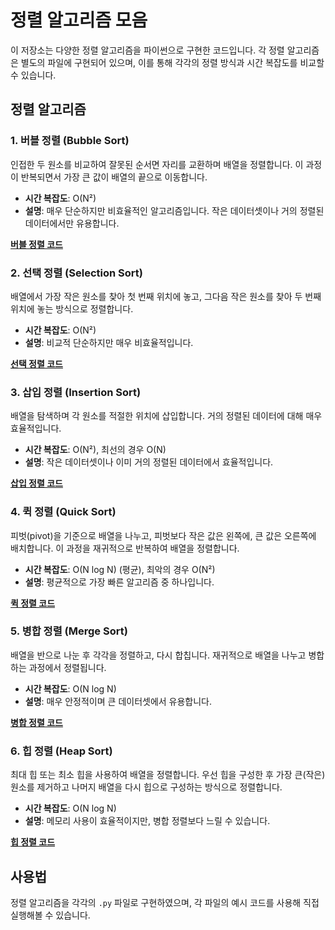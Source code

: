 
    
# 정렬 알고리즘 모음

이 저장소는 다양한 정렬 알고리즘을 파이썬으로 구현한 코드입니다. 각 정렬 알고리즘은 별도의 파일에 구현되어 있으며, 이를 통해 각각의 정렬 방식과 시간 복잡도를 비교할 수 있습니다.

## 정렬 알고리즘

### 1. 버블 정렬 (Bubble Sort)
인접한 두 원소를 비교하여 잘못된 순서면 자리를 교환하며 배열을 정렬합니다. 이 과정이 반복되면서 가장 큰 값이 배열의 끝으로 이동합니다.

- **시간 복잡도**: O(N²)
- **설명**: 매우 단순하지만 비효율적인 알고리즘입니다. 작은 데이터셋이나 거의 정렬된 데이터에서만 유용합니다.

**[버블 정렬 코드](bubble_sort.py)**

### 2. 선택 정렬 (Selection Sort)
배열에서 가장 작은 원소를 찾아 첫 번째 위치에 놓고, 그다음 작은 원소를 찾아 두 번째 위치에 놓는 방식으로 정렬합니다.

- **시간 복잡도**: O(N²)
- **설명**: 비교적 단순하지만 매우 비효율적입니다.

**[선택 정렬 코드](selection_sort.py)**

### 3. 삽입 정렬 (Insertion Sort)
배열을 탐색하며 각 원소를 적절한 위치에 삽입합니다. 거의 정렬된 데이터에 대해 매우 효율적입니다.

- **시간 복잡도**: O(N²), 최선의 경우 O(N)
- **설명**: 작은 데이터셋이나 이미 거의 정렬된 데이터에서 효율적입니다.

**[삽입 정렬 코드](insertion_sort.py)**

### 4. 퀵 정렬 (Quick Sort)
피벗(pivot)을 기준으로 배열을 나누고, 피벗보다 작은 값은 왼쪽에, 큰 값은 오른쪽에 배치합니다. 이 과정을 재귀적으로 반복하여 배열을 정렬합니다.

- **시간 복잡도**: O(N log N) (평균), 최악의 경우 O(N²)
- **설명**: 평균적으로 가장 빠른 알고리즘 중 하나입니다.

**[퀵 정렬 코드](quick_sort.py)**

### 5. 병합 정렬 (Merge Sort)
배열을 반으로 나눈 후 각각을 정렬하고, 다시 합칩니다. 재귀적으로 배열을 나누고 병합하는 과정에서 정렬됩니다.

- **시간 복잡도**: O(N log N)
- **설명**: 매우 안정적이며 큰 데이터셋에서 유용합니다.

**[병합 정렬 코드](merge_sort.py)**

### 6. 힙 정렬 (Heap Sort)
최대 힙 또는 최소 힙을 사용하여 배열을 정렬합니다. 우선 힙을 구성한 후 가장 큰(작은) 원소를 제거하고 나머지 배열을 다시 힙으로 구성하는 방식으로 정렬합니다.

- **시간 복잡도**: O(N log N)
- **설명**: 메모리 사용이 효율적이지만, 병합 정렬보다 느릴 수 있습니다.

**[힙 정렬 코드](heap_sort.py)**

## 사용법

정렬 알고리즘을 각각의 `.py` 파일로 구현하였으며, 각 파일의 예시 코드를 사용해 직접 실행해볼 수 있습니다.
